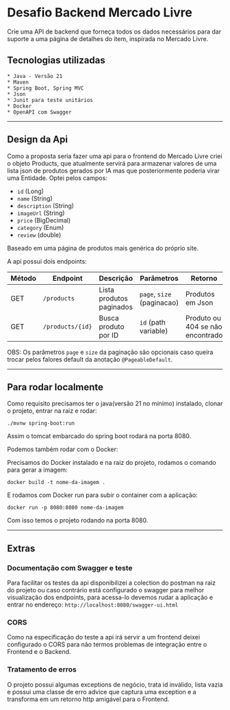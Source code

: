# Desafio Backend Mercado Livre

Crie uma API de backend que forneça todos os dados necessários para dar suporte a uma página de detalhes do item, inspirada no Mercado Livre.

## Tecnologias utilizadas

    * Java - Versão 21
    * Maven
    * Spring Boot, Spring MVC
    * Json
    * Junit para teste unitários
    * Docker
    * OpenAPI com Swagger
    
---

## Design da Api

Como a proposta seria fazer uma api para o frontend do Mercado Livre criei o objeto Products, que atualmente servirá para armazenar valores de uma lista json de produtos gerados por IA mas que posteriormente poderia virar uma Entidade.
Optei pelos campos:

- `id` (Long)
- `name` (String)
- `description` (String)
- `imageUrl` (String)
- `price` (BigDecimal)
- `category` (Enum)
- `review` (double)

Baseado em uma página de produtos mais genérica do próprio site.

A api possui dois endpoints:

| Método | Endpoint            | Descrição                                 | Parâmetros                                                                                   | Retorno                     |
|--------|---------------------|-------------------------------------------|----------------------------------------------------------------------------------------------|-----------------------------|
| GET    | `/products`         | Lista produtos paginados                  | `page`, `size` (paginacao)                                                                   | Produtos em Json
| GET    | `/products/{id}`    | Busca produto por ID                      | `id` (path variable)                                                                         | Produto ou 404 se não encontrado |

OBS: Os parâmetros `page` e `size` da paginação são opcionais caso queira trocar pelos falores default da anotação `@PageableDefault`.

---

## Para rodar localmente

Como requisito precisamos ter o java(versão 21 no mínimo) instalado, clonar o projeto, entrar na raiz e rodar: 

```
./mvnw spring-boot:run
```
Assim o tomcat embarcado do spring boot rodará na porta 8080. 

Podemos também rodar com o Docker:

Precisamos do Docker instalado e na raiz do projeto, rodamos o comando para gerar a imagem: 
```
docker build -t nome-da-imagem .
```
E rodamos com Docker run para subir o container com a aplicação:
```
docker run -p 8080:8080 nome-da-imagem
```
Com isso temos o projeto rodando na porta 8080.

---

## Extras

### Documentação com Swagger e teste

Para facilitar os testes da api disponibilizei a colection do postman na raiz do projeto ou caso contrário está configurado o swagger para melhor visualização dos endpoints, para acessa-lo devemos rudar a aplicação e entrar no endereço: 
`http://localhost:8080/swagger-ui.html`

### CORS

Como na especificação do teste a api irá servir a um frontend deixei configurado o CORS para não termos problemas de integração entre o Frontend e o Backend.

### Tratamento de erros

O projeto possui algumas exceptions de negócio, trata id inválido, lista vazia e possui uma classe de erro advice que captura uma exception e a transforma em um retorno http amigável para o Frontend.


